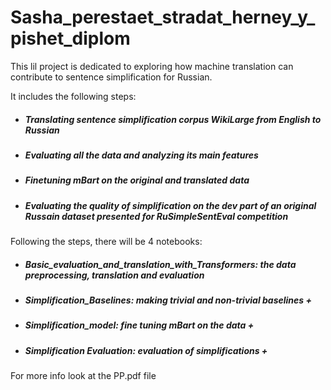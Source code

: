 # Sasha_perestaet_stradat_herney_y_pishet_diplom

This lil project is dedicated to exploring how machine translation can contribute to sentence simplification for Russian.


It includes the following steps:
* ##### Translating sentence simplification corpus WikiLarge from English to Russian 
* ##### Evaluating all the data and analyzing its main features
* ##### Finetuning mBart on the original and translated data
* ##### Evaluating the quality of simplification on the dev part of an original Russain dataset presented for RuSimpleSentEval competition


Following the steps, there will be  4 notebooks:
* ##### *Basic_evaluation_and_translation_with_Transformers*: the data preprocessing, translation and evaluation
* ##### *Simplification_Baselines*: making trivial and non-trivial baselines +
* ##### *Simplification_model*: fine tuning mBart on the data +
* ##### *Simplification Evaluation*: evaluation of simplifications +


For more info look at the PP.pdf file
